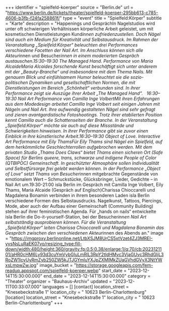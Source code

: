 +++
identifier = "spielfeld-koerper"
source = "Berlin.de"
url = "https://www.berlin.de/tickets/theater/spielfeld-koerper-295bb613-c785-4606-b3fb-f24fa258861f/"
type = "event"
title = "Spielfeld:Körper"
subtitle = "Karte"
description = "Happenings und GesprächIn Nagelstudios wird unter oft schwierigen Verhältnissen körperliche Arbeit geleistet, um mit kosmetischen Dienstleistungen Kund*innen zufriedenzustellen. Doch Nägel sind auch ein Medium für Kreativität und Selbstausdruck. Im Rahmen der Veranstaltung „Spielfeld:Körper“ beleuchten drei Performances verschiedene Facetten der Nail Art. Im Anschluss können sich alle Akteur*innen und Besucher*innen in einem moderierten Gespräch austauschen.15:30–19:30 The Managed Hand. Performance von Maria AlcaideMaria Alcaides forschende Kunst beschäftigt sich unter anderem mit der „Beauty-Branche“ und insbesondere mit dem Thema Nails. Mit genauem Blick und einfühlsamem Humor beleuchtet sie die sozio-politischen Dynamiken und gesellschaftlichen Normen, die mit Dienstleistungen im Bereich „Schönheit“ verbunden sind. In ihrer Performance zeigt sie Auszüge ihrer Arbeit „The Managed Hand“.   16:30–19:30 Nail Art Performance von Camilla Inge VolbertMit ihren Erfahrungen aus dem Modedesign arbeitet Camilla Inge Volbert seit einigen Jahren mit Nägeln und Nail Art. Ihre aufwendig gestalteten Nägel sind sehr gefragt und zieren avantgardistische Fotoshootings. Trotz ihrer etablierten Position kennt Camilla auch die Schattenseiten der Branche. In der Veranstaltung „Spielfeld:Körper“ möchte sie auch auf diese Missstände und Schwierigkeiten hinweisen. In ihrer Performance gibt sie zuvor einen Einblick in ihre künstlerische Arbeit.16:30–19:30 Object of Love. Interactive Art Performance mit Eily ThamsFür Eily Thams sind Nägel ein Spielfeld, auf dem herkömmliche Geschlechterrollen aufgebrochen werden. Mit dem privaten Studio „Thams Does Claws“ bietet Thams einen sicheren Ort (Safe Space) für Berlins queere, trans, schwarze und indigene People of Color (QTBIPOC) Gemeinschaft. In geschützter Atmosphäre sollen Individualität und Selbstfürsorge frei gelebt werden können. In der Performance „Object of Love“ setzt Thams von Besucher*innen mitgebrachte Gegenstände von emotionalem Wert – Schmuckstücke, Glücksbringer, Lieder, Gedichte – in Nail Art um.19:30-21:00 isla Berlin im Gespräch mit Camilla Inge Volbert, Eily Thams, Maria Alcaide (Gespräch auf Englisch)Charissa Chioccarelli und Magdalena Bonamin verbinden in ihrem besonderen Laden isla Berlin verschiedene Formen des Selbstausdrucks. Nagelkunst, Tattoos, Piercings, Mode, aber auch der Aufbau einer Gemeinschaft (Community Building) stehen auf ihrer feministischen Agenda. Für „hands on nails“ entwickelte isla Berlin die Do-it-yourself-Station, bei der Besucher*innen Nail Art selbstständig ausprobieren können. Für die Veranstaltung „Spielfeld:Körper“ leiten Charissa Chioccarelli und Magdalena Bonamin das Gespräch zwischen den verschiedenen Akteur*innen des Abends an."
image = "https://imgproxy.berlinonline.net/LtbXSJM8UrCS5xtVzet4ZJ3MREI-yysNsLuRaEK07vo/resizing_type:fill-down/width:480/height:360/gravity:fp:0.5:0.38/enlarge:1/q:70/cb:2023121101/aHR0cHM6Ly93d3cuYmVybGluLmRlL3RpY2tldHMvc3VjaGUvc3RhdGljL3RoZW1lcyUyRmZyb250ZW5kJTJGYmluYXJpZXMlMkZUaGVhdGVyX3NtYWxsLmpwZw.jpg"
image_bucket = "https://storage.googleapis.com/fem-readup.appspot.com/spielfeld-koerper.webp"
start_date = "2023-12-14T15:30:00.000"
end_date = "2023-12-14T15:30:00.000"
category = "Theater"
organizer = "Bauhaus-Archiv"
updated = "2023-12-11T00:33:07.000"
languages = []
[contact]
location_street = "Knesebeckstraße 1"
location_city = " 10623 Berlin-Charlottenburg"
[location]
location_street = "Knesebeckstraße 1"
location_city = " 10623 Berlin-Charlottenburg"
+++